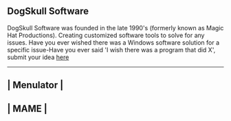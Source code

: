 ## DogSkull Software

DogSkull Software was founded in the late 1990's (formerly known as Magic Hat Productions). Creating customized software tools to solve for any issues. Have you ever wished there was a Windows software solution for a specific issue-Have you ever said 'I wish there was a program that did X', submit your idea [here](mailto:lordbote@gmail.com)

-----------
| Menulator |
-----------
|   MAME    |
-----------
